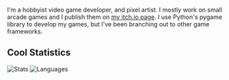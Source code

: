 I'm a hobbyist video game developer, and pixel artist. I mostly work on small arcade games and I publish them on [my itch.io page](https://zyenapz.itch.io). I use Python's pygame library to develop my games, but I've been branching out to other game frameworks.

## Cool Statistics
![Stats](https://github-readme-stats.vercel.app/api?username=zyenapz&&show_icons=true&title_color=C60C85&icon_color=C60C85)
![Languages](https://github-readme-stats.vercel.app/api/top-langs/?username=zyenapz&layout=compact&title_color=C60C85&bg_color=FFFFFF)
